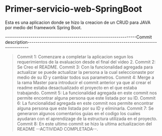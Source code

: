 # Primer-servicio-web-SpringBoot
Esta es una aplicacion donde se hizo la creacion de un CRUD para JAVA por medio del framework Spring Boot.

-------------------------------------------------------------------Commit description------------------------------------------------------------------------------
> Commit 1: Comenzare a completar la aplicacion segun los requerimientos de la evaluacion desde el final del video 2.
> Commit 2: Se Creo el README.
> Commit 3: Con la funcionalidad agregada para actualizar se puede actualizar la persona a la cual seleccionaste por medio de su ID y cambiar todos sus parametros.
> Commit 4: Merge a la rama Master para introducir el commit anterior ya que al crear el readme estaba desactualizado el proyecto en el que estaba trabajando.
> Commit 5: La funcionalidad agregada en este commit nos permite encontrar alguna persona que este listada por su ID.
> Commit 6: La funcionalidad agregada en este commit nos permite encontrar alguna persona que este listada por su ID y eliminarla.
> Commit 7: Se generaron algunos comentarios guias en el codigo los cuales ayudaran con el aprendizage de la estructura utilizada en el proyecto.
> Commit 8: En este ultimo commit se hizo la ultima actualizacion del README --ACTIVIDAD COMPLETADA--.
